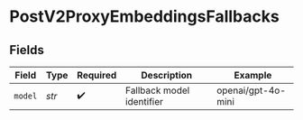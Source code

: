 # PostV2ProxyEmbeddingsFallbacks


## Fields

| Field                     | Type                      | Required                  | Description               | Example                   |
| ------------------------- | ------------------------- | ------------------------- | ------------------------- | ------------------------- |
| `model`                   | *str*                     | :heavy_check_mark:        | Fallback model identifier | openai/gpt-4o-mini        |